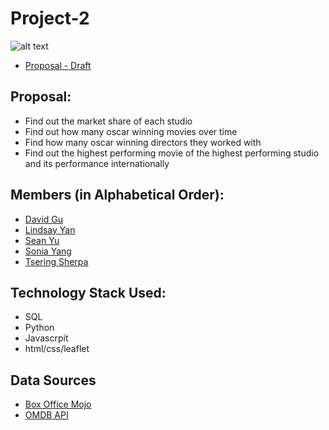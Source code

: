# Project-2
![alt text](http://www.mormontransitions.org/wp-content/uploads/2015/12/Movie-making4.jpg)
* [Proposal - Draft](https://docs.google.com/document/d/1N4zQhVNANNn9Fwe6zHKXopqd9Daxmg_cvEEoG69-sF4/edit)

## Proposal:
* Find out the market share of each studio
* Find out how many oscar winning movies over time 
* Find how many oscar winning directors they worked with 
* Find out the highest performing movie of the highest performing studio and its performance internationally

## Members (in Alphabetical Order):
* [David Gu](https://www.linkedin.com/in/thatmandavid-gu-a0806b5a/)
* [Lindsay Yan](https://www.linkedin.com/in/lindsay-yan-8a09469b/)
* [Sean Yu](https://www.linkedin.com/in/sean-yu-733205a6/)
* [Sonia Yang](https://www.linkedin.com/in/sonia-yang-69504438/)
* [Tsering Sherpa](https://www.linkedin.com/in/tsering-sherpa-1171a7b4/)

## Technology Stack Used:
* SQL
* Python
* Javascrpit
* html/css/leaflet

## Data Sources
* [Box Office Mojo](http://www.boxofficemojo.com/)
* [OMDB API](http://www.omdbapi.com)
